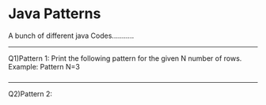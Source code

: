 # Java Patterns
A bunch of different java Codes...........

----------------------------------------------------------------------------------------------------------
Q1)Pattern 1:
  Print the following pattern for the given N number of rows.
  Example:
  Pattern N=3

  ###
  ###
  ###
  
-----------------------------------------------------------------------------------------------------------

Q2)Pattern 2:
